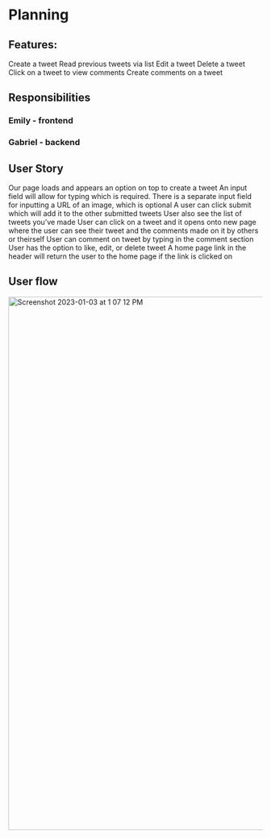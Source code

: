 # Planning

## Features: 
Create a tweet
Read previous tweets via list
Edit a tweet
Delete a tweet
Click on a tweet to view comments 
Create comments on a tweet

## Responsibilities 
### Emily - frontend 
### Gabriel - backend 


## User Story 
Our page loads and appears an option on top to create a tweet
An input field will allow for typing which is required. 
There is a separate input field for inputting a URL of an image, which is optional
A user can click submit which will add it to the other submitted tweets
User also see the list of tweets you’ve made 
User can click on a tweet and it opens onto new page where the user can see their tweet and the comments made on it by others or theirself
User can comment on tweet by typing in the comment section
User has the option to like, edit, or delete tweet
A home page link in the header will return the user to the home page if the link is clicked on

## User flow 
<img width="1059" alt="Screenshot 2023-01-03 at 1 07 12 PM" src="https://user-images.githubusercontent.com/116750522/210477907-507818f9-7216-4221-a71e-aa9c07513c45.png">



